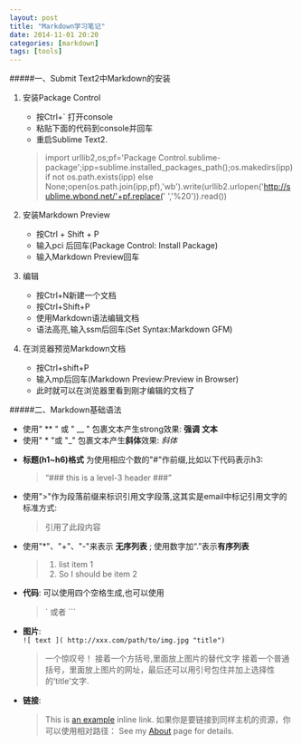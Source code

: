 ```yaml
---
layout: post
title: "Markdown学习笔记"
date: 2014-11-01 20:20
categories: [markdown]
tags: [tools]
---
```


#####一、Submit Text2中Markdown的安装

1. 安装Package Control
   * 按Ctrl+\` 打开console
   * 粘贴下面的代码到console并回车
   * 重启Sublime Text2.
   
   > import urllib2,os;pf='Package Control.sublime-package';ipp=sublime.installed_packages_path();os.makedirs(ipp) if not os.path.exists(ipp) else None;open(os.path.join(ipp,pf),'wb').write(urllib2.urlopen('http://sublime.wbond.net/'+pf.replace(' ','%20')).read())
   
   
2. 安装Markdown Preview
   * 按Ctrl + Shift + P
   * 输入pci 后回车(Package Control: Install Package)
   * 输入Markdown Preview回车
3. 编辑
   * 按Ctrl+N新建一个文档
   * 按Ctrl+Shift+P
   * 使用Markdown语法编辑文档
   * 语法高亮,输入ssm后回车(Set Syntax:Markdown GFM)
4. 在浏览器预览Markdown文档
   * 按Ctrl+shift+P
   * 输入mp后回车(Markdown Preview:Preview in Browser)
   * 此时就可以在浏览器里看到刚才编辑的文档了


#####二、Markdown基础语法

- 使用" \*\* " 或 " \__ " 包裹文本产生strong效果: **强调**    __文本__
- 使用" * "或 "_" 包裹文本产生**斜体**效果:  *斜体*      
* __标题(h1~h6)格式__ 为使用相应个数的"#"作前缀,比如以下代码表示h3:   

    >  “### this is a level-3 header ###”

* 使用">"作为段落前缀来标识引用文字段落,这其实是email中标记引用文字的标准方式:

    >  引用了此段内容

* 使用"*"、"+"、"-"来表示 __无序列表__ ; 使用数字加“.”表示**有序列表**

    >  1. list item 1    
    >  2. So I should be item 2

* **代码**:  可以使用四个空格生成,也可以使用
   >  \`   或者 ```
* **图片**:  
   `![ text ]( http://xxx.com/path/to/img.jpg "title")`
   > 一个惊叹号！
   > 接着一个方括号,里面放上图片的替代文字
   > 接着一个普通括号，里面放上图片的网址，最后还可以用引号包住并加上选择性的’title’文字.
* **链接**: 
   > This is [an example](http://example.com/ "Title") inline link.
   > 如果你是要链接到同样主机的资源，你可以使用相对路径：
   > See my [About](/about/) page for details.